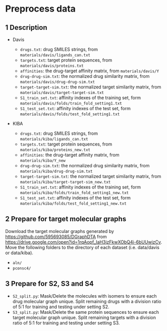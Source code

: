 # Preprocess data

## 1 Description
- Davis
    - `drugs.txt`: drug SMILES strings, from `materials/davis/ligands_can.txt`
    - `targets.txt`: target protein sequences, from `materials/davis/proteins.txt`
    - `affinities`: the drug-target affinity matrix, from `materials/davis/Y`
    - `drug-drug-sim.txt`: the normalized drug similarity matrix, from `materials/davis/drug-drug-sim.txt`
    - `target-target-sim.txt`: the normalized target similarity matrix, from `materials/davis/target-target-sim.txt`
    - `S1_train_set.txt`: affinity indexes of the training set, form `materials/davis/folds/train_fold_setting1.txt`
    - `S1_test_set.txt`: affinity indexes of the test set, form `materials/davis/folds/test_fold_setting1.txt`

- KIBA
    - `drugs.txt`: drug SMILES strings, from `materials/kiba/ligands_can.txt`
    - `targets.txt`: target protein sequences, from `materials/kiba/proteins_new.txt`
    - `affinities`: the drug-target affinity matrix, from `materials/kiba/Y_new`
    - `drug-drug-sim.txt`: the normalized drug similarity matrix, from `materials/kiba/drug-drug-sim.txt`
    - `target-target-sim.txt`: the normalized target similarity matrix, from `materials/kiba/target-target-sim_new.txt`
    - `S1_train_set.txt`: affinity indexes of the training set, form `materials/kiba/folds/train_fold_setting1_new.txt`
    - `S1_test_set.txt`: affinity indexes of the test set, form `materials/kiba/folds/test_fold_setting1_new.txt`

## 2 Prepare for target molecular graphs
Download the target molecular graphs generated by https://github.com/595693085/DGraphDTA from https://drive.google.com/open?id=1rqAopf_IaH3jzFkwXObQ4i-6bUUwizCv. Move the following folders to the directory of each dataset (i.e. data/davis or data/kiba).
- `aln/`
- `pconsc4/`

## 3 Prepare for S2, S3 and S4
- `S2_split.py`: Mask/Delete the molecules with isomers to ensure each drug molecular graph unique. Split remaining drugs with a division ratio of 5:1 for training and testing under setting S2.
- `S3_split.py`: Mask/Delete the same protein sequences to ensure each target molecular graph unique. Split remaining targets with a division ratio of 5:1 for training and testing under setting S3.
